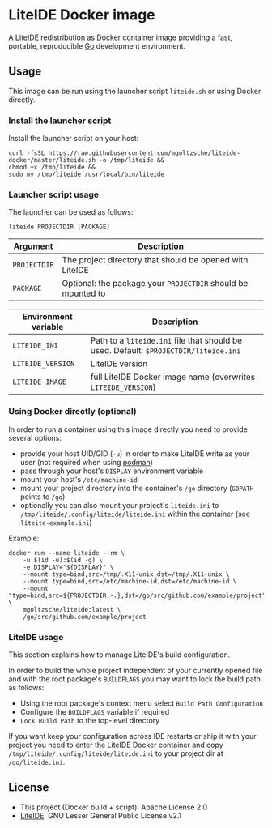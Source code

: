 # LiteIDE Docker image

A [LiteIDE](https://github.com/visualfc/liteide) redistribution as
[Docker](https://www.docker.com) container image providing a fast,
portable, reproducible [Go](https://golang.org/) development
environment.


## Usage

This image can be run using the launcher script `liteide.sh` or using
Docker directly.

### Install the launcher script

Install the launcher script on your host:
```
curl -fsSL https://raw.githubusercontent.com/mgoltzsche/liteide-docker/master/liteide.sh -o /tmp/liteide &&
chmod +x /tmp/liteide &&
sudo mv /tmp/liteide /usr/local/bin/liteide
```

### Launcher script usage

The launcher can be used as follows:
```
liteide PROJECTDIR [PACKAGE]
```

| Argument     | Description |
| ------------ | ----------- |
| `PROJECTDIR` | The project directory that should be opened with LiteIDE |
| `PACKAGE`    | Optional: the package your `PROJECTDIR` should be mounted to |

| Environment variable | Description |
| -------------------- | ----------- |
| `LITEIDE_INI`     | Path to a `liteide.ini` file that should be used. Default: `$PROJECTDIR/liteide.ini` |
| `LITEIDE_VERSION` | LiteIDE version |
| `LITEIDE_IMAGE`   | full LiteIDE Docker image name (overwrites `LITEIDE_VERSION`) |


### Using Docker directly (optional)

In order to run a container using this image directly you need to
provide several options:

- provide your host UID/GID (`-u`) in order to make LiteIDE write as your user (not required when using [podman](https://podman.io/))
- pass through your host's `DISPLAY` environment variable
- mount your host's `/etc/machine-id`
- mount your project directory into the container's `/go` directory (`GOPATH` points to `/go`)
- optionally you can also mount your project's `liteide.ini` to `/tmp/liteide/.config/liteide/liteide.ini` within the container (see `liteite-example.ini`)

Example:
```
docker run --name liteide --rm \
	-u $(id -u):$(id -g) \
	-e DISPLAY="${DISPLAY}" \
	--mount type=bind,src=/tmp/.X11-unix,dst=/tmp/.X11-unix \
	--mount type=bind,src=/etc/machine-id,dst=/etc/machine-id \
	--mount "type=bind,src=${PROJECTDIR:-.},dst=/go/src/github.com/example/project" \
	mgoltzsche/liteide:latest \
	/go/src/github.com/example/project
```


### LiteIDE usage

This section explains how to manage LiteIDE's build configuration.  

In order to build the whole project independent of your currently
opened file and with the root package's `BUILDFLAGS` you may want
to lock the build path as follows:

- Using the root package's context menu select `Build Path Configuration`
- Configure the `BUILDFLAGS` variable if required
- `Lock Build Path` to the top-level directory

If you want keep your configuration across IDE restarts or ship it with
your project you need to enter the LiteIDE Docker container and copy 
`/tmp/liteide/.config/liteide/liteide.ini` to your project dir at
`/go/liteide.ini`.


## License

- This project (Docker build + script): Apache License 2.0
- [LiteIDE](https://github.com/visualfc/liteide): GNU Lesser General Public License v2.1
